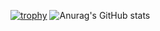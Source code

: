 [![trophy](https://github-profile-trophy.vercel.app/?username=olzie-12&theme=onedark)](https://github.com/ryo-ma/github-profile-trophy)
![Anurag's GitHub stats](https://github-readme-stats.vercel.app/api?username=Olzie-12&show_icons=true&theme=midnight-purple)
